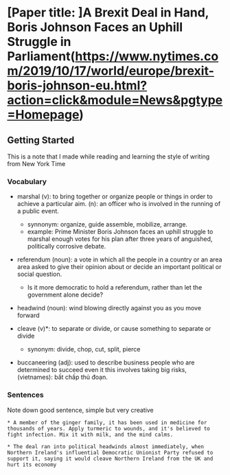 # [Paper title: ]A Brexit Deal in Hand, Boris Johnson Faces an Uphill Struggle in Parliament(https://www.nytimes.com/2019/10/17/world/europe/brexit-boris-johnson-eu.html?action=click&module=News&pgtype=Homepage)

## Getting Started

This is a note that I made while reading and learning the style of writing from New York Time

### Vocabulary

* marshal (v): to bring together or organize people or things in order to achieve a particular aim.
	(n): an officer who is involved in the running of a public event.

  * synnonym: organize, guide assemble, mobilize, arrange.
  * example: Prime Minister Boris Johnson faces an uphill struggle to marshal enough votes for his plan after three years of anguished, politically corrosive debate. 
* referendum (noun): a vote in which all the people in a country or an area area asked to give their opinion about or decide an important political or social question. 
  * Is it more democratic to hold a referendum, rather than let the government alone decide?
* headwind (noun): wind blowing directly against you as you move forward
* cleave (v)*: to separate or divide, or cause something to separate or divide
  * synonym: divide, chop, cut, split, pierce
* buccaneering (adj): used to describe business people who are determined to succeed even it this involves taking big risks, (vietnames): bất chấp thủ đoạn.

 
### Sentences


Note down good sentence, simple but very creative
```
* A member of the ginger family, it has been used in medicine for thousands of years. Apply turmeric to wounds, and it's believed to fight infection. Mix it with milk, and the mind calms. 

* The deal ran into political headwinds almost immediately, when Northern Ireland's influential Democratic Unionist Party refused to support it, saying it would cleave Northern Ireland from the UK and hurt its economy


```

